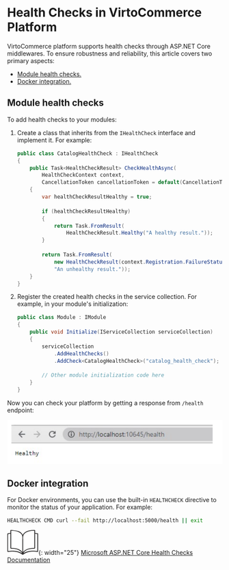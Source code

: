 # Health Checks in VirtoCommerce Platform

VirtoCommerce platform supports health checks through ASP.NET Core middlewares. To ensure robustness and reliability, this article covers two primary aspects:

* [Module health checks.](health-checks.md#module-health-checks)
* [Docker integration.](health-checks.md#docker-integration)

## Module health checks

To add health checks to your modules:

1. Create a class that inherits from the `IHealthCheck` interface and implement it. For example:

    ```csharp title="CatalogHealthCheck.cs"
    public class CatalogHealthCheck : IHealthCheck
    {
        public Task<HealthCheckResult> CheckHealthAsync(
            HealthCheckContext context,
            CancellationToken cancellationToken = default(CancellationToken))
        {
            var healthCheckResultHealthy = true;

            if (healthCheckResultHealthy)
            {
                return Task.FromResult(
                    HealthCheckResult.Healthy("A healthy result."));
            }

            return Task.FromResult(
                new HealthCheckResult(context.Registration.FailureStatus,
                "An unhealthy result."));
        }
    }
    ```

1. Register the created health checks in the service collection. For example, in your module's initialization:

    ```csharp title="Module.cs"
    public class Module : IModule
    {
        public void Initialize(IServiceCollection serviceCollection)
        {
            serviceCollection
                .AddHealthChecks()
                .AddCheck<CatalogHealthCheck>("catalog_health_check");

            // Other module initialization code here
        }
    }
    ```

Now you can check your platform by getting a response from `/health` endpoint:

![Health check](media/health-checks.png)

## Docker integration

For Docker environments, you can use the built-in `HEALTHCHECK` directive to monitor the status of your application. For example:

```bash
HEALTHCHECK CMD curl --fail http://localhost:5000/health || exit
```

![Readmore](media/readmore.png){: width="25"} [Microsoft ASP.NET Core Health Checks Documentation](https://docs.microsoft.com/en-us/aspnet/core/host-and-deploy/health-checks?view=aspnetcore-5.0)


